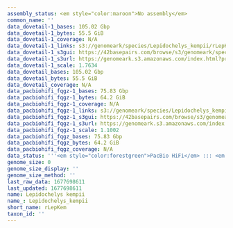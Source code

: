 ```yaml
---
assembly_status: <em style="color:maroon">No assembly</em>
common_name: ''
data_dovetail-1_bases: 105.02 Gbp
data_dovetail-1_bytes: 55.5 GiB
data_dovetail-1_coverage: N/A
data_dovetail-1_links: s3://genomeark/species/Lepidochelys_kempii/rLepKem1/genomic_data/dovetail/<br>
data_dovetail-1_s3gui: https://42basepairs.com/browse/s3/genomeark/species/Lepidochelys_kempii/rLepKem1/genomic_data/dovetail/
data_dovetail-1_s3url: https://genomeark.s3.amazonaws.com/index.html?prefix=species/Lepidochelys_kempii/rLepKem1/genomic_data/dovetail/
data_dovetail-1_scale: 1.7634
data_dovetail_bases: 105.02 Gbp
data_dovetail_bytes: 55.5 GiB
data_dovetail_coverage: N/A
data_pacbiohifi_fqgz-1_bases: 75.83 Gbp
data_pacbiohifi_fqgz-1_bytes: 64.2 GiB
data_pacbiohifi_fqgz-1_coverage: N/A
data_pacbiohifi_fqgz-1_links: s3://genomeark/species/Lepidochelys_kempii/rLepKem1/genomic_data/pacbio_hifi/<br>
data_pacbiohifi_fqgz-1_s3gui: https://42basepairs.com/browse/s3/genomeark/species/Lepidochelys_kempii/rLepKem1/genomic_data/pacbio_hifi/
data_pacbiohifi_fqgz-1_s3url: https://genomeark.s3.amazonaws.com/index.html?prefix=species/Lepidochelys_kempii/rLepKem1/genomic_data/pacbio_hifi/
data_pacbiohifi_fqgz-1_scale: 1.1002
data_pacbiohifi_fqgz_bases: 75.83 Gbp
data_pacbiohifi_fqgz_bytes: 64.2 GiB
data_pacbiohifi_fqgz_coverage: N/A
data_status: '''<em style="color:forestgreen">PacBio HiFi</em> ::: <em style="color:forestgreen">Dovetail</em>'''
genome_size: 0
genome_size_display: ''
genome_size_method: ''
last_raw_data: 1677698611
last_updated: 1677698611
name: Lepidochelys kempii
name_: Lepidochelys_kempii
short_name: rLepKem
taxon_id: ''
---
```

